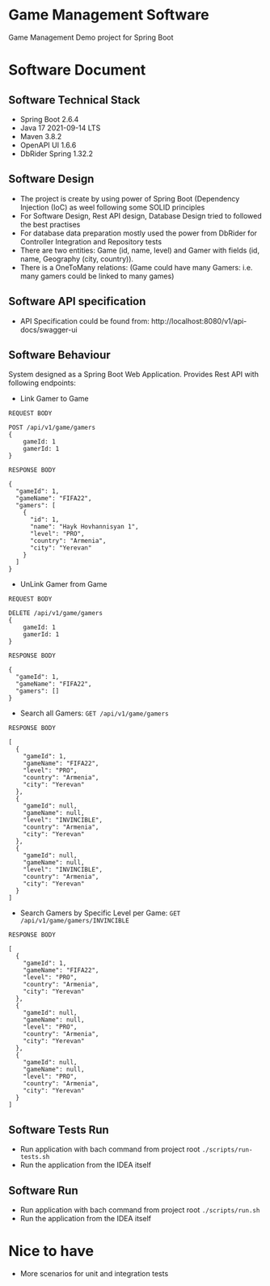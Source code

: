 # Game Management Software
Game Management Demo project for Spring Boot

# Software Document

## Software Technical Stack
* Spring Boot 2.6.4
* Java 17 2021-09-14 LTS
* Maven 3.8.2
* OpenAPI UI 1.6.6
* DbRider Spring 1.32.2

## Software Design

* The project is create by using power of Spring Boot (Dependency Injection (IoC) as weel following some SOLID principles
* For Software Design, Rest API design, Database Design tried to followed the best practises
* For database data preparation mostly used the power from DbRider for Controller Integration and Repository tests
* There are two entities: Game (id, name, level) and Gamer with fields (id, name, Geography (city, country)).
* There is a OneToMany relations: (Game could have many Gamers: i.e. many gamers could be linked to many games)

## Software API specification
* API Specification could be found from: http://localhost:8080/v1/api-docs/swagger-ui

## Software Behaviour
System designed as a Spring Boot Web Application. Provides Rest API with following endpoints:

* Link Gamer to Game

`REQUEST BODY`
```
POST /api/v1/game/gamers
{
    gameId: 1
    gamerId: 1
}
```

`RESPONSE BODY`
```
{
  "gameId": 1,
  "gameName": "FIFA22",
  "gamers": [
    {
      "id": 1,
      "name": "Hayk Hovhannisyan 1",
      "level": "PRO",
      "country": "Armenia",
      "city": "Yerevan"
    }
  ]
}
```

* UnLink Gamer from Game

`REQUEST BODY`
```
DELETE /api/v1/game/gamers
{
    gameId: 1
    gamerId: 1
}
```

`RESPONSE BODY`
```
{
  "gameId": 1,
  "gameName": "FIFA22",
  "gamers": []
}
```

* Search all Gamers: `GET /api/v1/game/gamers`

`RESPONSE BODY `
```
[
  {
    "gameId": 1,
    "gameName": "FIFA22",
    "level": "PRO",
    "country": "Armenia",
    "city": "Yerevan"
  },
  {
    "gameId": null,
    "gameName": null,
    "level": "INVINCIBLE",
    "country": "Armenia",
    "city": "Yerevan"
  },
  {
    "gameId": null,
    "gameName": null,
    "level": "INVINCIBLE",
    "country": "Armenia",
    "city": "Yerevan"
  }
]
```

* Search Gamers by Specific Level per Game: `GET /api/v1/game/gamers/INVINCIBLE`

`RESPONSE BODY `
```
[
  {
    "gameId": 1,
    "gameName": "FIFA22",
    "level": "PRO",
    "country": "Armenia",
    "city": "Yerevan"
  },
  {
    "gameId": null,
    "gameName": null,
    "level": "PRO",
    "country": "Armenia",
    "city": "Yerevan"
  },
  {
    "gameId": null,
    "gameName": null,
    "level": "PRO",
    "country": "Armenia",
    "city": "Yerevan"
  }
]
```

## Software Tests Run
- Run application with bach command from project root `./scripts/run-tests.sh`
- Run the application from the IDEA itself

## Software Run
- Run application with bach command from project root `./scripts/run.sh`
- Run the application from the IDEA itself

# Nice to have
* More scenarios for unit and integration tests 
